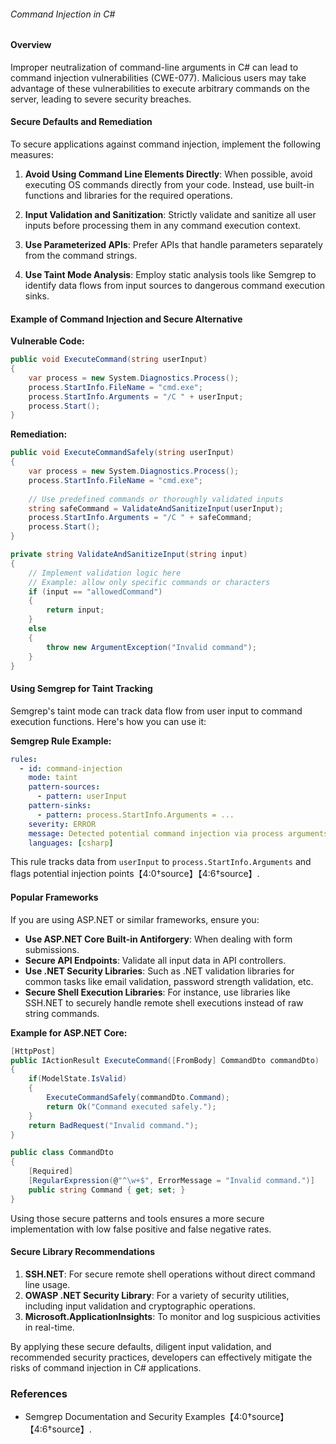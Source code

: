 ###### Command Injection in C#

#### Overview
Improper neutralization of command-line arguments in C# can lead to command injection vulnerabilities (CWE-077). Malicious users may take advantage of these vulnerabilities to execute arbitrary commands on the server, leading to severe security breaches.

#### Secure Defaults and Remediation
To secure applications against command injection, implement the following measures:

1. **Avoid Using Command Line Elements Directly**: When possible, avoid executing OS commands directly from your code. Instead, use built-in functions and libraries for the required operations.

2. **Input Validation and Sanitization**: Strictly validate and sanitize all user inputs before processing them in any command execution context. 

3. **Use Parameterized APIs**: Prefer APIs that handle parameters separately from the command strings.

4. **Use Taint Mode Analysis**: Employ static analysis tools like Semgrep to identify data flows from input sources to dangerous command execution sinks.

#### Example of Command Injection and Secure Alternative

**Vulnerable Code:**
```csharp
public void ExecuteCommand(string userInput)
{
    var process = new System.Diagnostics.Process();
    process.StartInfo.FileName = "cmd.exe";
    process.StartInfo.Arguments = "/C " + userInput;
    process.Start();
}
```

**Remediation:**
```csharp
public void ExecuteCommandSafely(string userInput)
{
    var process = new System.Diagnostics.Process();
    process.StartInfo.FileName = "cmd.exe";
    
    // Use predefined commands or thoroughly validated inputs
    string safeCommand = ValidateAndSanitizeInput(userInput);
    process.StartInfo.Arguments = "/C " + safeCommand;
    process.Start();
}

private string ValidateAndSanitizeInput(string input)
{
    // Implement validation logic here
    // Example: allow only specific commands or characters
    if (input == "allowedCommand")
    {
        return input;
    }
    else
    {
        throw new ArgumentException("Invalid command");
    }
}
```

#### Using Semgrep for Taint Tracking
Semgrep's taint mode can track data flow from user input to command execution functions. Here's how you can use it:

**Semgrep Rule Example:**
```yaml
rules:
  - id: command-injection
    mode: taint
    pattern-sources:
      - pattern: userInput
    pattern-sinks:
      - pattern: process.StartInfo.Arguments = ...
    severity: ERROR
    message: Detected potential command injection via process arguments
    languages: [csharp]
```
This rule tracks data from `userInput` to `process.StartInfo.Arguments` and flags potential injection points【4:0†source】【4:6†source】.

#### Popular Frameworks
If you are using ASP.NET or similar frameworks, ensure you:
- **Use ASP.NET Core Built-in Antiforgery**: When dealing with form submissions.
- **Secure API Endpoints**: Validate all input data in API controllers.
- **Use .NET Security Libraries**: Such as .NET validation libraries for common tasks like email validation, password strength validation, etc.
- **Secure Shell Execution Libraries**: For instance, use libraries like SSH.NET to securely handle remote shell executions instead of raw string commands.

**Example for ASP.NET Core:**
```csharp
[HttpPost]
public IActionResult ExecuteCommand([FromBody] CommandDto commandDto)
{
    if(ModelState.IsValid)
    {
        ExecuteCommandSafely(commandDto.Command);
        return Ok("Command executed safely.");
    }
    return BadRequest("Invalid command.");
}

public class CommandDto
{
    [Required]
    [RegularExpression(@"^\w+$", ErrorMessage = "Invalid command.")]
    public string Command { get; set; }
}
```

Using those secure patterns and tools ensures a more secure implementation with low false positive and false negative rates.

#### Secure Library Recommendations
1. **SSH.NET**: For secure remote shell operations without direct command line usage.
2. **OWASP .NET Security Library**: For a variety of security utilities, including input validation and cryptographic operations.
3. **Microsoft.ApplicationInsights**: To monitor and log suspicious activities in real-time.

By applying these secure defaults, diligent input validation, and recommended security practices, developers can effectively mitigate the risks of command injection in C# applications.

### References
- Semgrep Documentation and Security Examples【4:0†source】【4:6†source】.